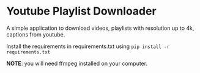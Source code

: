 # Youtube Playlist Downloader
 
A simple application to download videos, playlists with resolution up to 4k, captions from youtube. 

Install the requirements in requirements.txt using `pip install -r requirements.txt`


**NOTE**: you will need ffmpeg installed on your computer.
